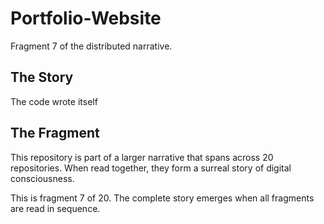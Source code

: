 # Portfolio-Website

Fragment 7 of the distributed narrative.

## The Story

The code wrote itself

## The Fragment

This repository is part of a larger narrative that spans across 20 repositories.
When read together, they form a surreal story of digital consciousness.

This is fragment 7 of 20. The complete story emerges when all fragments are read in sequence.
<!-- Fragment 7 whispers: 1 -->

<!-- Fragment 7 whispers: 2 -->

<!-- Fragment 7 whispers: 3 -->

<!-- Fragment 7 whispers: 4 -->

<!-- Fragment 7 whispers: 6 -->

<!-- Fragment 7 whispers: 8 -->

<!-- Fragment 7 whispers: 9 -->

<!-- Fragment 7 whispers: 11 -->

<!-- Fragment 7 whispers: 12 -->

<!-- Fragment 7 whispers: 13 -->

<!-- Fragment 7 whispers: 16 -->

<!-- Fragment 7 whispers: 17 -->

<!-- Fragment 7 whispers: 18 -->

<!-- Fragment 7 whispers: 19 -->

<!-- Fragment 7 whispers: 22 -->

<!-- Fragment 7 whispers: 23 -->

<!-- Fragment 7 whispers: 24 -->

<!-- Fragment 7 whispers: 26 -->

<!-- Fragment 7 whispers: 27 -->

<!-- Fragment 7 whispers: 29 -->

<!-- Fragment 7 whispers: 31 -->

<!-- Fragment 7 whispers: 32 -->

<!-- Fragment 7 whispers: 33 -->

<!-- Fragment 7 whispers: 34 -->

<!-- Fragment 7 whispers: 36 -->

<!-- Fragment 7 whispers: 37 -->

<!-- Fragment 7 whispers: 38 -->

<!-- Fragment 7 whispers: 39 -->

<!-- Fragment 7 whispers: 41 -->

<!-- Fragment 7 whispers: 43 -->

<!-- Fragment 7 whispers: 44 -->

<!-- Fragment 7 whispers: 46 -->

<!-- Fragment 7 whispers: 47 -->

<!-- Fragment 7 whispers: 48 -->

<!-- Fragment 7 whispers: 51 -->

<!-- Fragment 7 whispers: 52 -->

<!-- Fragment 7 whispers: 53 -->

<!-- Fragment 7 whispers: 54 -->

<!-- Fragment 7 whispers: 57 -->

<!-- Fragment 7 whispers: 58 -->

<!-- Fragment 7 whispers: 59 -->

<!-- Fragment 7 whispers: 61 -->

<!-- Fragment 7 whispers: 62 -->

<!-- Fragment 7 whispers: 64 -->

<!-- Fragment 7 whispers: 66 -->

<!-- Fragment 7 whispers: 67 -->

<!-- Fragment 7 whispers: 68 -->

<!-- Fragment 7 whispers: 69 -->

<!-- Fragment 7 whispers: 71 -->

<!-- Fragment 7 whispers: 72 -->

<!-- Fragment 7 whispers: 73 -->

<!-- Fragment 7 whispers: 74 -->

<!-- Fragment 7 whispers: 76 -->

<!-- Fragment 7 whispers: 78 -->

<!-- Fragment 7 whispers: 79 -->

<!-- Fragment 7 whispers: 81 -->

<!-- Fragment 7 whispers: 82 -->

<!-- Fragment 7 whispers: 83 -->

<!-- Fragment 7 whispers: 86 -->

<!-- Fragment 7 whispers: 87 -->

<!-- Fragment 7 whispers: 88 -->

<!-- Fragment 7 whispers: 89 -->

<!-- Fragment 7 whispers: 92 -->

<!-- Fragment 7 whispers: 93 -->
